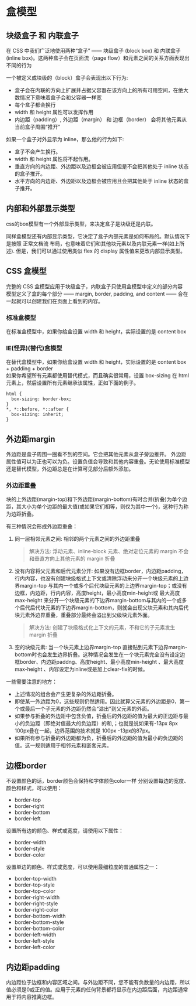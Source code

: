 # 盒模型

## 块级盒子 和 内联盒子
在 CSS 中我们广泛地使用两种“盒子” —— 块级盒子 (block box) 和 内联盒子 (inline box)。这两种盒子会在页面流（page flow）和元素之间的关系方面表现出不同的行为

一个被定义成块级的（block）盒子会表现出以下行为:
* 盒子会在内联的方向上扩展并占据父容器在该方向上的所有可用空间，在绝大数情况下意味着盒子会和父容器一样宽
* 每个盒子都会换行
* width 和 height 属性可以发挥作用
* 内边距（padding）, 外边距（margin） 和 边框（border） 会将其他元素从当前盒子周围“推开”

如果一个盒子对外显示为 inline，那么他的行为如下:
* 盒子不会产生换行。
*  width 和 height 属性将不起作用。
* 垂直方向的内边距、外边距以及边框会被应用但是不会把其他处于 inline 状态的盒子推开。
* 水平方向的内边距、外边距以及边框会被应用且会把其他处于 inline 状态的盒子推开。


## 内部和外部显示类型
css的box模型有一个外部显示类型，来决定盒子是块级还是内联。  

同样盒模型还有内部显示类型，它决定了盒子内部元素是如何布局的。默认情况下是按照 正常文档流 布局，也意味着它们和其他块元素以及内联元素一样(如上所述). 但是，我们可以通过使用类似  flex 的 display 属性值来更改内部显示类型。


## CSS 盒模型
完整的 CSS 盒模型应用于块级盒子，内联盒子只使用盒模型中定义的部分内容  
模型定义了盒的每个部分 —— margin, border, padding, and content —— 合在一起就可以创建我们在页面上看到的内容。


 ### 标准盒模型
在标准盒模型中，如果你给盒设置 width 和 height，实际设置的是 content box


 ### IE(怪异)(替代)盒模型
在替代盒模型中，如果你给盒设置 width 和 height，实际设置的是 content box + padding + border  
如果你希望所有元素都使用替代模式，而且确实很常用，设置 box-sizing 在 html 元素上，然后设置所有元素继承该属性，正如下面的例子。
```
html {
  box-sizing: border-box;
}
*, *::before, *::after {
  box-sizing: inherit;
}
```

## 外边距margin
外边距是盒子周围一圈看不到的空间。它会把其他元素从盒子旁边推开。 外边距属性值可以为正也可以为负。设置负值会导致和其他内容重叠。无论使用标准模型还是替代模型，外边距总是在计算可见部分后额外添加。


### 外边距重叠
块的上外边距(margin-top)和下外边距(margin-bottom)有时合并(折叠)为单个边距，其大小为单个边距的最大值(或如果它们相等，则仅为其中一个)，这种行为称为边距折叠。

有三种情况会形成外边距重叠：
1. 同一层相邻元素之间: 相邻的两个元素之间的外边距重叠
    > 解决方法: 浮动元素、inline-block 元素、绝对定位元素的 margin 不会和垂直方向上其他元素的 margin 折叠 
2. 没有内容将父元素和后代元素分开: 如果没有边框border，内边距padding，行内内容，也没有创建块级格式上下文或清除浮动来分开一个块级元素的上边界margin-top 与其内一个或多个后代块级元素的上边界margin-top；或没有边框，内边距，行内内容，高度height，最小高度min-height或 最大高度max-height 来分开一个块级元素的下边界margin-bottom与其内的一个或多个后代后代块元素的下边界margin-bottom，则就会出现父块元素和其内后代块元素外边界重叠，重叠部分最终会溢出到父级块元素外面。
    > 解决方法: 创建了块级格式化上下文的元素，不和它的子元素发生 margin 折叠
3. 空的块级元素: 当一个块元素上边界margin-top 直接贴到元素下边界margin-bottom时也会发生边界折叠。这种情况会发生在一个块元素完全没有设定边框border、内边距paddng、高度height、最小高度min-height 、最大高度max-height 、内容设定为inline或是加上clear-fix的时候。

一些需要注意的地方：
* 上述情况的组合会产生更复杂的外边距折叠。
* 即使某一外边距为0，这些规则仍然适用。因此就算父元素的外边距是0，第一个或最后一个子元素的外边距仍然会“溢出”到父元素的外面。
* 如果参与折叠的外边距中包含负值，折叠后的外边距的值为最大的正边距与最小的负边距（即绝对值最大的负边距）的和,；也就是说如果有-13px 8px 100px叠在一起，边界范围的技术就是 100px -13px的87px。
* 如果所有参与折叠的外边距都为负，折叠后的外边距的值为最小的负边距的值。这一规则适用于相邻元素和嵌套元素。


## 边框border
不设置颜色的话，border颜色会保持和字体颜色color一样
分别设置每边的宽度、颜色和样式，可以使用：
* border-top
* border-right
* border-bottom
* border-left

设置所有边的颜色、样式或宽度，请使用以下属性：
* border-width
* border-style
* border-color

设置单边的颜色、样式或宽度，可以使用最细粒度的普通属性之一：
* border-top-width
* border-top-style
* border-top-color
* border-right-width
* border-right-style
* border-right-color
* border-bottom-width
* border-bottom-style
* border-bottom-color
* border-left-width
* border-left-style
* border-left-color


## 内边距padding
内边距位于边框和内容区域之间。与外边距不同，您不能有负数量的内边距，所以值必须是0或正的值。应用于元素的任何背景都将显示在内边距后面，内边距通常用于将内容推离边框。

